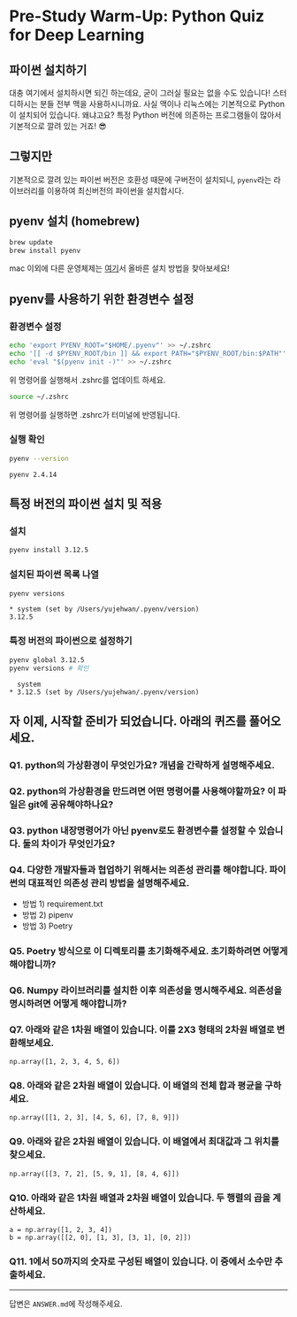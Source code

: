 # Pre-Study Warm-Up: Python Quiz for Deep Learning

## 파이썬 설치하기

대충 여기에서 설치하시면 되긴 하는데요, 굳이 그러실 필요는 없을 수도 있습니다! 스터디하시는 분들 전부 맥을 사용하시니까요. 사실 맥이나 리눅스에는 기본적으로 Python이 설치되어 있습니다. 왜냐고요? 특정 Python 버전에 의존하는 프로그램들이 많아서 기본적으로 깔려 있는 거죠! 😎

## 그렇지만

기본적으로 깔려 있는 파이썬 버전은 호환성 때문에 구버전이 설치되니, `pyenv`라는 라이브러리를 이용하여 최신버전의 파이썬을 설치합시다.

## pyenv 설치 (homebrew)

```sh
brew update
brew install pyenv
```

mac 이외에 다른 운영체제는 [여기](https://github.com/pyenv/pyenv?tab=readme-ov-file#installation)서 올바른 설치 방법을 찾아보세요!

## pyenv를 사용하기 위한 환경변수 설정

### 환경변수 설정

```sh
echo 'export PYENV_ROOT="$HOME/.pyenv"' >> ~/.zshrc
echo '[[ -d $PYENV_ROOT/bin ]] && export PATH="$PYENV_ROOT/bin:$PATH"' >> ~/.zshrc
echo 'eval "$(pyenv init -)"' >> ~/.zshrc
```

위 명령어를 실행해서 .zshrc를 업데이트 하세요.

```sh
source ~/.zshrc
```

위 명령어를 실행하면 .zshrc가 터미널에 반영됩니다.

### 실행 확인

```sh
pyenv --version
```

```text
pyenv 2.4.14
```

## 특정 버전의 파이썬 설치 및 적용

### 설치

```sh
pyenv install 3.12.5
```

### 설치된 파이썬 목록 나열

```sh
pyenv versions
```

```text
* system (set by /Users/yujehwan/.pyenv/version)
3.12.5
```

### 특정 버전의 파이썬으로 설정하기

```sh
pyenv global 3.12.5
pyenv versions # 확인
```

```text
  system
* 3.12.5 (set by /Users/yujehwan/.pyenv/version)
```

## 자 이제, 시작할 준비가 되었습니다. 아래의 퀴즈를 풀어오세요.

### Q1. python의 가상환경이 무엇인가요? 개념을 간략하게 설명해주세요.

### Q2. python의 가상환경을 만드려면 어떤 명령어를 사용해야할까요? 이 파일은 git에 공유해야하나요?

### Q3. python 내장명령어가 아닌 pyenv로도 환경변수를 설정할 수 있습니다. 둘의 차이가 무엇인가요?

### Q4. 다양한 개발자들과 협업하기 위해서는 의존성 관리를 해야합니다. 파이썬의 대표적인 의존성 관리 방법을 설명해주세요.

- 방법 1) requirement.txt
- 방법 2) pipenv
- 방법 3) Poetry

### Q5. Poetry 방식으로 이 디렉토리를 초기화해주세요. 초기화하려면 어떻게 해야합니까?

### Q6. Numpy 라이브러리를 설치한 이후 의존성을 명시해주세요. 의존성을 명시하려면 어떻게 해야합니까?

### Q7. 아래와 같은 1차원 배열이 있습니다. 이를 2X3 형태의 2차원 배열로 변환해보세요.

```
np.array([1, 2, 3, 4, 5, 6])
```

### Q8. 아래와 같은 2차원 배열이 있습니다. 이 배열의 전체 합과 평균을 구하세요.

```
np.array([[1, 2, 3], [4, 5, 6], [7, 8, 9]])
```

### Q9. 아래와 같은 2차원 배열이 있습니다. 이 배열에서 최대값과 그 위치를 찾으세요.

```text
np.array([[3, 7, 2], [5, 9, 1], [8, 4, 6]])
```

### Q10. 아래와 같은 1차원 배열과 2차원 배열이 있습니다. 두 행렬의 곱을 계산하세요.

```text
a = np.array([1, 2, 3, 4])
b = np.array([[2, 0], [1, 3], [3, 1], [0, 2]])
```

### Q11. 1에서 50까지의 숫자로 구성된 배열이 있습니다. 이 중에서 소수만 추출하세요.

---

답변은 `ANSWER.md`에 작성해주세요.
